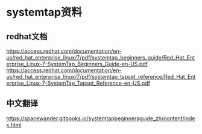 # systemtap资料

## redhat文档

https://access.redhat.com/documentation/en-us/red_hat_enterprise_linux/7/pdf/systemtap_beginners_guide/Red_Hat_Enterprise_Linux-7-SystemTap_Beginners_Guide-en-US.pdf  
https://access.redhat.com/documentation/en-us/red_hat_enterprise_linux/7/pdf/systemtap_tapset_reference/Red_Hat_Enterprise_Linux-7-SystemTap_Tapset_Reference-en-US.pdf  

## 中文翻译

https://spacewander.gitbooks.io/systemtapbeginnersguide_zh/content/index.html  
